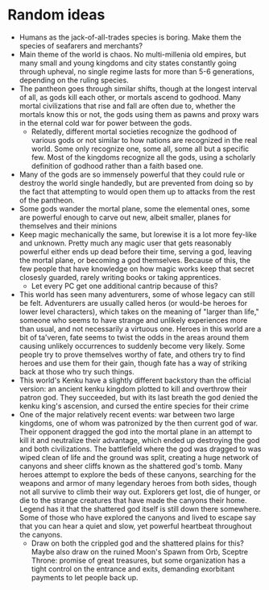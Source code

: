 # Random ideas

- Humans as the jack-of-all-trades species is boring. Make them the species of seafarers and merchants?
- Main theme of the world is chaos. No multi-millenia old empires, but many small and young kingdoms and city states constantly going through upheval, no single regime lasts for more than 5-6 generations, depending on the ruling species. 
- The pantheon goes through similar shifts, though at the longest interval of all, as gods kill each other, or mortals ascend to godhood. Many mortal civilizations that rise and fall are often due to, whether the mortals know this or not, the gods using them as pawns and proxy wars in the eternal cold war for power between the gods.
  - Relatedly, different mortal societies recognize the godhood of various gods or not similar to how nations are recognized in the real world. Some only recognize one, some all, some all but a specific few. Most of the kingdoms recognize all the gods, using a scholarly definition of godhood rather than a faith based one.
- Many of the gods are so immensely powerful that they could rule or destroy the world single handedly, but are prevented from doing so by the fact that attempting to would open them up to attacks from the rest of the pantheon.
- Some gods wander the mortal plane, some the elemental ones, some are powerful enough to carve out new, albeit smaller, planes for themselves and their minions
- Keep magic mechanically the same, but lorewise it is a lot more fey-like and unknown. Pretty much any magic user that gets reasonably powerful either ends up dead before their time, serving a god, leaving the mortal plane, or becoming a god themselves. Because of this, the few people that have knowledge on how magic works keep that secret closesly guarded, rarely writing books or taking apprentices.
  - Let every PC get one additional cantrip because of this? 
- This world has seen many adventurers, some of whose legacy can still be felt. Adventurers are usually called heros (or would-be heroes for lower level characters), which takes on the meaning of "larger than life," someone who seems to have strange and unlikely experiences more than usual, and not necessarily a virtuous one. Heroes in this world are a bit of ta'veren, fate seems to twist the odds in the areas around them causing unlikely occurrences to suddenly become very likely. Some people try to prove themselves worthy of fate, and others try to find heroes and use them for their gain, though fate has a way of striking back at those who try such things.
- This world's Kenku have a slightly different backstory than the official version: an ancient kenku kingdom plotted to kill and overthrow their patron god. They succeeded, but with its last breath the god denied the kenku king's ascension, and cursed the entire species for their crime
- One of the major relatively recent events: war between two large kingdoms, one of whom was patronized by the then current god of war. Their opponent dragged the god into the mortal plane in an attempt to kill it and neutralize their advantage, which ended up destroying the god and both civilizations. The battlefield where the god was dragged to was wiped clean of life and the ground was split, creating a huge network of canyons and sheer cliffs known as the shattered god's tomb. Many heroes attempt to explore the beds of these canyons, searching for the weapons and armor of many legendary heroes from both sides, though not all survive to climb their way out. Explorers get lost, die of hunger, or die to the strange creatures that have made the canyons their home. Legend has it that the shattered god itself is still down there somewhere. Some of those who have explored the canyons and lived to escape say that you can hear a quiet and slow, yet powerful heartbeat throughout the canyons.
  - Draw on both the crippled god and the shattered plains for this? Maybe also draw on the ruined Moon's Spawn from Orb, Sceptre Throne: promise of great treasures, but some organization has a tight control on the entrance and exits, demanding exorbitant payments to let people back up.